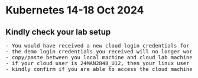 # Kubernetes 14-18 Oct 2024

## Kindly check your lab setup
<pre>
- You would have received a new cloud login credentials for this week
- the demo login credentials you received will no longer work
- copy/paste between you local machine and cloud lab machine is disabled as per your bank policy
- if your cloud user is 24MAN2848_U12, then your linux user will be user12 and the password is rps@123
- kindly confirm if you are able to access the cloud machine
</pre>
